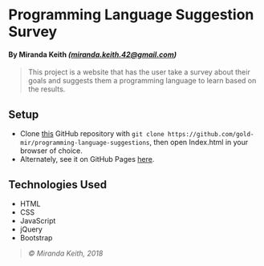 # Programming Language Suggestion Survey
#### By Miranda Keith *(miranda.keith.42@gmail.com)*
> This project is a website that has the user take a survey about their goals and suggests them a programming language to learn based on the results.

## Setup
* Clone [this](https://github.com/gold-mir/programming-language-suggestions) GitHub repository with `git clone https://github.com/gold-mir/programming-language-suggestions`, then open Index.html in your browser of choice.
* Alternately, see it on GitHub Pages [here](https://gold-mir.github.io/programming-language-suggestions/).

## Technologies Used
* HTML
*  CSS
* JavaScript
* jQuery
* Bootstrap

> *© Miranda Keith, 2018*

